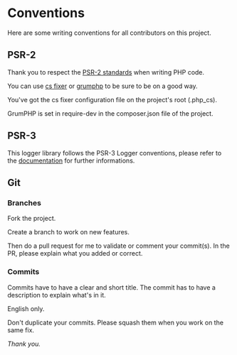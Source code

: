 # Conventions

Here are some writing conventions for all contributors on this project.

## PSR-2
Thank you to respect the [PSR-2 standards](https://www.php-fig.org/psr/psr-2) when writing PHP code.

You can use [cs fixer](https://github.com/FriendsOfPHP/PHP-CS-Fixer) or [grumphp](https://github.com/phpro/grumphp) to be sure to be on a good way.

You've got the cs fixer configuration file on the project's root (.php_cs).

GrumPHP is set in require-dev in the composer.json file of the project.

## PSR-3

This logger library follows the PSR-3 Logger conventions, please refer to the [documentation](https://www.php-fig.org/psr/psr-3/) for further informations.

## Git
### Branches

Fork the project.

Create a branch to work on new features.

Then do a pull request for me to validate or comment your commit(s). In the PR, please explain what you added or correct.

### Commits

Commits have to have a clear and short title. The commit has to have a description to explain what's in it.

English only.

Don't duplicate your commits. Please squash them when you work on the same fix.


*Thank you.*